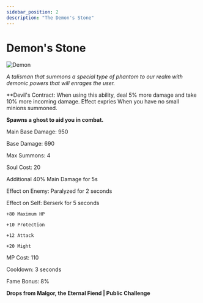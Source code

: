 ```yaml
---
sidebar_position: 2
description: "The Demon's Stone"
---
```


# Demon's Stone

![Demon](https://vwiki.valorserver.com/api/item/picture/demon's%20stone)

<i>A talisman that summons a special type of phantom to our realm with demonic powers that will enrages the user.</i>

**Devil's Contract: When using this ability, deal 5% more damage and take 10% more incoming damage. Effect expries When you have no small minions summoned.

**Spawns a ghost to aid you in combat.**

Main Base Damage: 950

Base Damage: 690

Max Summons: 4

Soul Cost: 20

Additional 40% Main Damage for 5s

Effect on Enemy: Paralyzed for 2 seconds

Effect on Self: Berserk for 5 seconds

    +80 Maximum HP

    +10 Protection

    +12 Attack

    +20 Might

MP Cost: 110

Cooldown: 3 seconds

Fame Bonus: 8%

**Drops from Malgor, the Eternal Fiend | Public Challenge**
